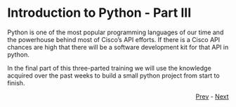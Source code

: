 # Introduction to Python - Part III

Python is one of the most popular programming languages of our time and the powerhouse behind most of Cisco’s API efforts. If there is a Cisco API chances are high that there will be a software development kit for that API in python. 

In the final part of this three-parted training we will use the knowledge acquired over the past weeks to build a small python project from start to finish.

<div align="right">
   
   [Prev](python_two_tasks.md) - [Next](project.md)
</div>